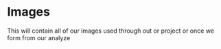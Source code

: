 # Images
This will contain all of our images used through out or project or once we form from our analyze
